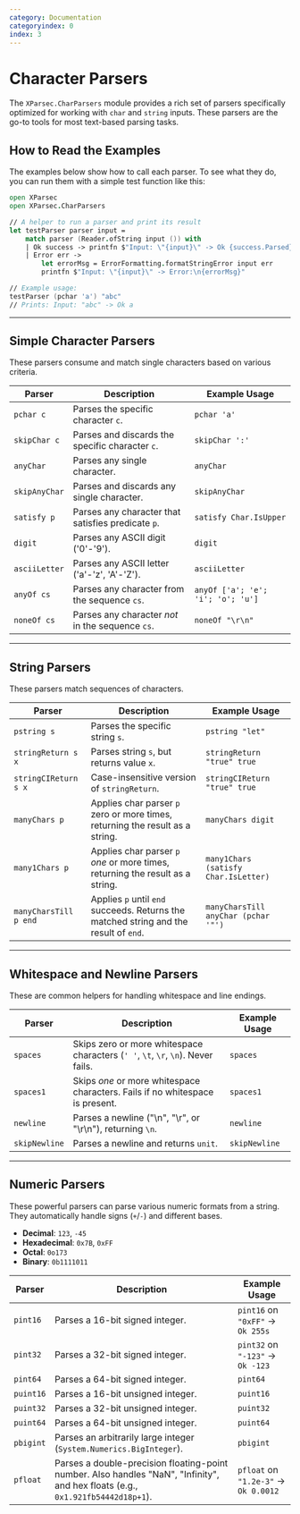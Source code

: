 ```yaml
---
category: Documentation
categoryindex: 0
index: 3
---
```


# Character Parsers

The `XParsec.CharParsers` module provides a rich set of parsers specifically optimized for working with `char` and `string` inputs. These parsers are the go-to tools for most text-based parsing tasks.

## How to Read the Examples

The examples below show how to call each parser. To see what they do, you can run them with a simple test function like this:

```fsharp
open XParsec
open XParsec.CharParsers

// A helper to run a parser and print its result
let testParser parser input =
    match parser (Reader.ofString input ()) with
    | Ok success -> printfn $"Input: \"{input}\" -> Ok {success.Parsed}"
    | Error err ->
        let errorMsg = ErrorFormatting.formatStringError input err
        printfn $"Input: \"{input}\" -> Error:\n{errorMsg}"

// Example usage:
testParser (pchar 'a') "abc"
// Prints: Input: "abc" -> Ok a
```

---

## Simple Character Parsers

These parsers consume and match single characters based on various criteria.

| Parser | Description | Example Usage |
|---|---|---|
| `pchar c` | Parses the specific character `c`. | `pchar 'a'` |
| `skipChar c` | Parses and discards the specific character `c`. | `skipChar ':'` |
| `anyChar` | Parses any single character. | `anyChar` |
| `skipAnyChar` | Parses and discards any single character. | `skipAnyChar` |
| `satisfy p` | Parses any character that satisfies predicate `p`. | `satisfy Char.IsUpper` |
| `digit` | Parses any ASCII digit ('0'-'9'). | `digit` |
| `asciiLetter` | Parses any ASCII letter ('a'-'z', 'A'-'Z'). | `asciiLetter` |
| `anyOf cs` | Parses any character from the sequence `cs`. | `anyOf ['a'; 'e'; 'i'; 'o'; 'u']`|
| `noneOf cs` | Parses any character *not* in the sequence `cs`. | `noneOf "\r\n"` |

---

## String Parsers

These parsers match sequences of characters.

| Parser | Description | Example Usage |
|---|---|---|
| `pstring s`| Parses the specific string `s`. | `pstring "let"` |
| `stringReturn s x` | Parses string `s`, but returns value `x`. | `stringReturn "true" true` |
| `stringCIReturn s x` | Case-insensitive version of `stringReturn`. | `stringCIReturn "true" true` |
| `manyChars p`| Applies char parser `p` zero or more times, returning the result as a string. | `manyChars digit` |
| `many1Chars p`| Applies char parser `p` *one* or more times, returning the result as a string. | `many1Chars (satisfy Char.IsLetter)` |
| `manyCharsTill p end` | Applies `p` until `end` succeeds. Returns the matched string and the result of `end`. | `manyCharsTill anyChar (pchar '"')` |

---

## Whitespace and Newline Parsers

These are common helpers for handling whitespace and line endings.

| Parser | Description | Example Usage |
|---|---|---|
| `spaces` | Skips zero or more whitespace characters (`' '`, `\t`, `\r`, `\n`). Never fails. | `spaces` |
| `spaces1` | Skips *one* or more whitespace characters. Fails if no whitespace is present. | `spaces1` |
| `newline` | Parses a newline ("\n", "\r", or "\r\n"), returning `\n`. | `newline` |
| `skipNewline`| Parses a newline and returns `unit`. | `skipNewline` |

---

## Numeric Parsers

These powerful parsers can parse various numeric formats from a string. They automatically handle signs (`+`/`-`) and different bases.

- **Decimal**: `123`, `-45`
- **Hexadecimal**: `0x7B`, `0xFF`
- **Octal**: `0o173`
- **Binary**: `0b1111011`

| Parser | Description | Example Usage |
|---|---|---|
| `pint16` | Parses a 16-bit signed integer. | `pint16` on `"0xFF"` -> `Ok 255s` |
| `pint32` | Parses a 32-bit signed integer. | `pint32` on `"-123"` -> `Ok -123` |
| `pint64` | Parses a 64-bit signed integer. | `pint64` |
| `puint16` | Parses a 16-bit unsigned integer. | `puint16` |
| `puint32` | Parses a 32-bit unsigned integer. | `puint32` |
| `puint64` | Parses a 64-bit unsigned integer. | `puint64` |
| `pbigint` | Parses an arbitrarily large integer (`System.Numerics.BigInteger`). | `pbigint` |
| `pfloat` | Parses a double-precision floating-point number. Also handles "NaN", "Infinity", and hex floats (e.g., `0x1.921fb54442d18p+1`). | `pfloat` on `"1.2e-3"` -> `Ok 0.0012`|
